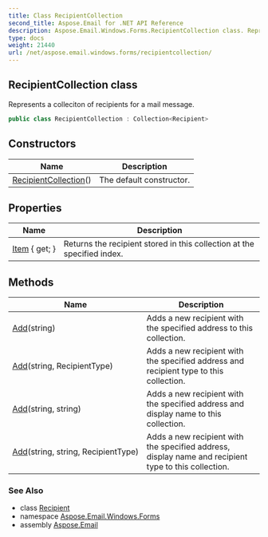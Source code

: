 ```yaml
---
title: Class RecipientCollection
second_title: Aspose.Email for .NET API Reference
description: Aspose.Email.Windows.Forms.RecipientCollection class. Represents a colleciton of recipients for a mail message
type: docs
weight: 21440
url: /net/aspose.email.windows.forms/recipientcollection/
---
```

## RecipientCollection class

Represents a colleciton of recipients for a mail message.

```csharp
public class RecipientCollection : Collection<Recipient>
```

## Constructors

| Name | Description |
| --- | --- |
| [RecipientCollection](recipientcollection/)() | The default constructor. |

## Properties

| Name | Description |
| --- | --- |
| [Item](../../aspose.email.windows.forms/recipientcollection/item/) { get; } | Returns the recipient stored in this collection at the specified index. |

## Methods

| Name | Description |
| --- | --- |
| [Add](../../aspose.email.windows.forms/recipientcollection/add/#add_1)(string) | Adds a new recipient with the specified address to this collection. |
| [Add](../../aspose.email.windows.forms/recipientcollection/add/#add_2)(string, RecipientType) | Adds a new recipient with the specified address and recipient type to this collection. |
| [Add](../../aspose.email.windows.forms/recipientcollection/add/#add_3)(string, string) | Adds a new recipient with the specified address and display name to this collection. |
| [Add](../../aspose.email.windows.forms/recipientcollection/add/#add_4)(string, string, RecipientType) | Adds a new recipient with the specified address, display name and recipient type to this collection. |

### See Also

* class [Recipient](../recipient/)
* namespace [Aspose.Email.Windows.Forms](../../aspose.email.windows.forms/)
* assembly [Aspose.Email](../../)



